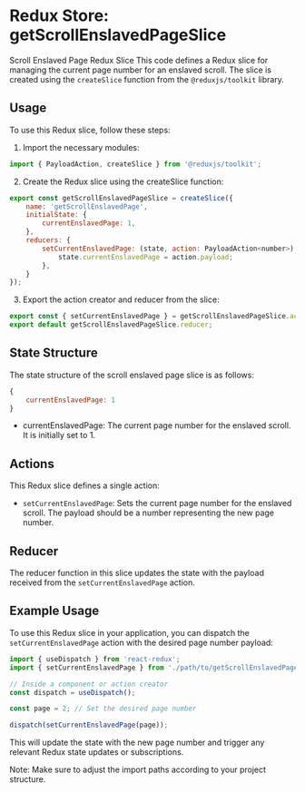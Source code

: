# Redux Store: getScrollEnslavedPageSlice

Scroll Enslaved Page Redux Slice
This code defines a Redux slice for managing the current page number for an enslaved scroll. The slice is created using the `createSlice` function from the `@reduxjs/toolkit` library.

## Usage
To use this Redux slice, follow these steps:

1) Import the necessary modules:
```jsx
import { PayloadAction, createSlice } from '@reduxjs/toolkit';

```
2) Create the Redux slice using the createSlice function:
```jsx
export const getScrollEnslavedPageSlice = createSlice({
    name: 'getScrollEnslavedPage',
    initialState: {
        currentEnslavedPage: 1,
    },
    reducers: {
        setCurrentEnslavedPage: (state, action: PayloadAction<number>) => {
            state.currentEnslavedPage = action.payload;
        },
    }
});

```
3) Export the action creator and reducer from the slice:
```jsx
export const { setCurrentEnslavedPage } = getScrollEnslavedPageSlice.actions;
export default getScrollEnslavedPageSlice.reducer;

```

## State Structure
The state structure of the scroll enslaved page slice is as follows:

```jsx
{
    currentEnslavedPage: 1
}
```
- currentEnslavedPage: The current page number for the enslaved scroll. It is initially set to 1.

## Actions
This Redux slice defines a single action:

- `setCurrentEnslavedPage`: Sets the current page number for the enslaved scroll. The payload should be a number representing the new page number.

## Reducer
The reducer function in this slice updates the state with the payload received from the `setCurrentEnslavedPage` action.

## Example Usage
To use this Redux slice in your application, you can dispatch the `setCurrentEnslavedPage` action with the desired page number payload:

```jsx
import { useDispatch } from 'react-redux';
import { setCurrentEnslavedPage } from './path/to/getScrollEnslavedPageSlice';

// Inside a component or action creator
const dispatch = useDispatch();

const page = 2; // Set the desired page number

dispatch(setCurrentEnslavedPage(page));

```

This will update the state with the new page number and trigger any relevant Redux state updates or subscriptions.

Note: Make sure to adjust the import paths according to your project structure.